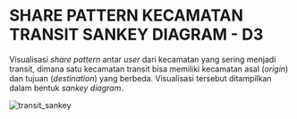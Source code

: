 # SHARE PATTERN KECAMATAN TRANSIT SANKEY DIAGRAM - D3
Visualisasi _share pattern_ antar _user_ dari kecamatan yang sering menjadi transit, dimana satu kecamatan transit bisa memiliki kecamatan asal (_origin_) dan tujuan (_destination_) yang berbeda. Visualisasi tersebut ditampilkan dalam bentuk _sankey diagram_. 

![transit_sankey](https://user-images.githubusercontent.com/48954802/77270252-f60f6e00-6cdd-11ea-9604-04aa4ba45779.png)
